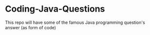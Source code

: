# Coding-Java-Questions
This repo will have some of the famous Java programming question's answer (as form of code)
